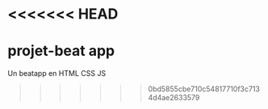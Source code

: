 <<<<<<< HEAD
=======
# projet-beat app
Un beatapp en HTML CSS JS 
>>>>>>> 0bd5855cbe710c54817710f3c7134d4ae2633579
